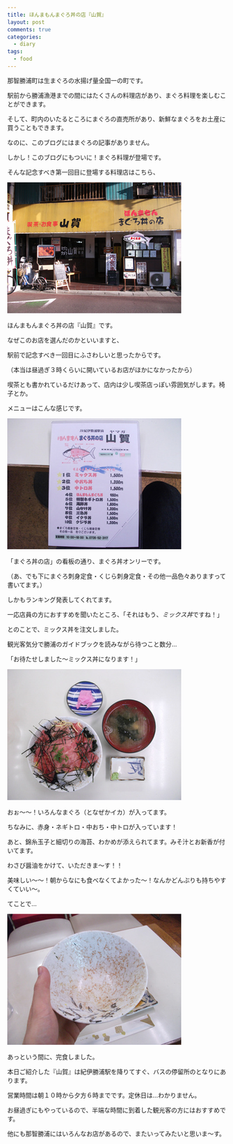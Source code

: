 ```yaml
---
title: ほんまもんまぐろ丼の店『山賀』
layout: post
comments: true
categories:
  - diary
tags:
  - food
---
```

那智勝浦町は生まぐろの水揚げ量全国一の町です。

駅前から勝浦漁港までの間にはたくさんの料理店があり、まぐろ料理を楽しむことができます。

そして、町内のいたるところにまぐろの直売所があり、新鮮なまぐろをお土産に買うこともできます。

なのに、このブログにはまぐろの記事がありません。

しかし！このブログにもついに！まぐろ料理が登場です。

そんな記念すべき第一回目に登場する料理店はこちら、

![山賀][1]

ほんまもんまぐろ丼の店『山賀』です。

なぜこのお店を選んだのかといいますと、

駅前で記念すべき一回目にふさわしいと思ったからです。

（本当は昼過ぎ３時くらいに開いているお店がほかになかったから）

喫茶とも書かれているだけあって、店内は少し喫茶店っぽい雰囲気がします。椅子とか。

メニューはこんな感じです。

![山賀メニュー][2]

「まぐろ丼の店」の看板の通り、まぐろ丼オンリーです。

（あ、でも下にまぐろ刺身定食・くじら刺身定食・その他一品色々ありますって書いてます。）

しかもランキング発表してくれてます。

一応店員の方におすすめを聞いたところ、「それはもう、*ミックス丼*ですね！」

とのことで、ミックス丼を注文しました。

観光客気分で勝浦のガイドブックを読みながら待つこと数分…

「お待たせしました～ミックス丼になります！」

![山賀ミックス丼][3]

おぉ～～！いろんなまぐろ（となぜかイカ）が入ってます。

ちなみに、赤身・ネギトロ・中おち・中トロが入っています！

あと、錦糸玉子と細切りの海苔、わかめが添えられてます。みそ汁とお新香が付いてます。

わさび醤油をかけて、いただきま～す！！

美味しい～～！朝からなにも食べなくてよかった～！なんかどんぶりも持ちやすくていい～。

てことで…

![ミックス丼完食][4]

あっという間に、完食しました。

本日ご紹介した『山賀』は紀伊勝浦駅を降りてすぐ、バスの停留所のとなりにあります。

営業時間は朝１０時から夕方６時までです。定休日は…わかりません。

お昼過ぎにもやっているので、半端な時間に到着した観光客の方にはおすすめです。

他にも那智勝浦にはいろんなお店があるので、またいってみたいと思いま～す。


 [1]: /img/uploads/2009/11/yamaga-nachikatsuura-1.jpg
 [2]: /img/uploads/2009/11/yamaga-nachikatsuura-2.jpg
 [3]: /img/uploads/2009/11/yamaga-nachikatsuura-3.jpg
 [4]: /img/uploads/2009/11/yamaga-nachikatsuura-4.jpg
